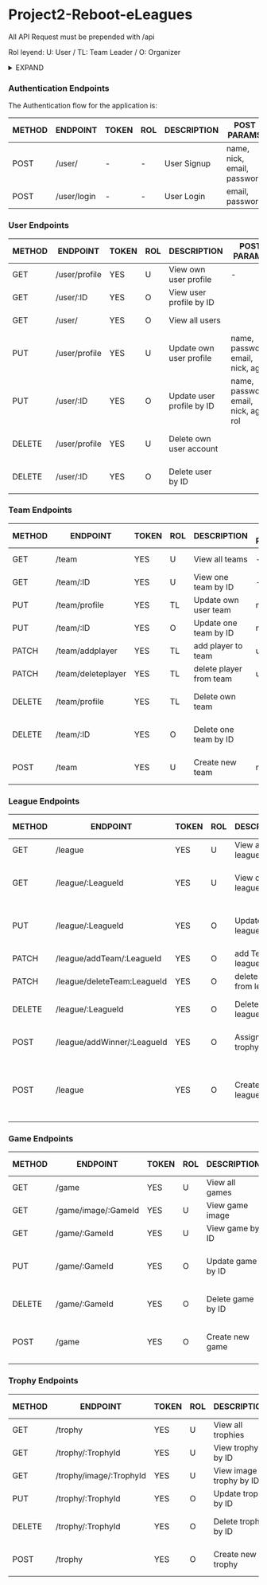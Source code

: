 # Project2-Reboot-eLeagues

All API Request must be prepended with /api

Rol leyend:
  U: User  / TL: Team Leader  / O: Organizer

<details><summary>EXPAND</summary>
<p>

 METHOD | ENDPOINT         | TOKEN | ROL | DESCRIPTION              | POST PARAMS                                     | RETURNS
-------|------------------|-------|-----|--------------------------|-------------------------------------------------|--------------------
POST   | /user/           | -     | -   | User Signup              | name, nick, email, password                     | email and token
POST   | /user/login      | -     | -   | User Login               | email, password                                 | email and token

</p></details>


### Authentication Endpoints

The Authentication flow for the application is:

METHOD | ENDPOINT         | TOKEN | ROL | DESCRIPTION              | POST PARAMS                                     | RETURNS
-------|------------------|-------|-----|--------------------------|-------------------------------------------------|--------------------
POST   | /user/           | -     | -   | User Signup              | name, nick, email, password                     | email and token
POST   | /user/login      | -     | -   | User Login               | email, password                                 | email and token


### User Endpoints


METHOD | ENDPOINT         | TOKEN | ROL | DESCRIPTION              | POST PARAMS                                     | RETURNS
-------|------------------|-------|-----|--------------------------|-------------------------------------------------|--------------------
GET    | /user/profile    | YES   | U   | View own user profile    | -                                               | user own profile
GET    | /user/:ID        | YES   | O   | View user profile by ID  |                                                 | user profile
GET    | /user/           | YES   | O   | View all users           |                                                 | list of all users
PUT    | /user/profile    | YES   | U   | Update own user profile  | name, password, email, nick, age                | Updated user data
PUT    | /user/:ID        | YES   | O   | Update user profile by ID| name, password, email, nick, age, rol           | Updated user data
DELETE | /user/profile    | YES   | U   | Delete own user account  |                                                 | User deletion confirmation
DELETE | /user/:ID        | YES   | O   | Delete user by ID        |                                                 | User deletion confirmation


### Team Endpoints


METHOD | ENDPOINT         | TOKEN | ROL | DESCRIPTION              | POST PARAMS                                     | RETURNS
-------|------------------|-------|-----|--------------------------|-------------------------------------------------|--------------------
GET    | /team            | YES   | U   | View all teams           | -                                               | List of all teams 
GET    | /team/:ID        | YES   | U   | View one team by ID      | -                                               | team data
PUT    | /team/profile    | YES   | TL  | Update own user team     | name                                            | Updated team name
PUT    | /team/:ID        | YES   | O   | Update one team by ID    | name                                            | Updated team name
PATCH  | /team/addplayer  | YES   | TL  | add player to team       | userID                                          | Updated team
PATCH  | /team/deleteplayer | YES | TL  | delete player from team  | userID                                          | Updated team
DELETE | /team/profile    | YES   | TL  | Delete own team          |                                                 | Team deletion confirmation
DELETE | /team/:ID        | YES   | O   | Delete one team by ID    |                                                 | Team deletion confirmation
POST   | /team            | YES   | U   | Create new team          | name                                            | name, players, leader 


### League Endpoints


METHOD | ENDPOINT         | TOKEN | ROL | DESCRIPTION              | POST PARAMS                                     | RETURNS
-------|------------------|-------|-----|--------------------------|-------------------------------------------------|--------------------
GET    | /league          | YES   | U   | View all leagues         | -                                               | List of all leagues 
GET    | /league/:LeagueId      | YES   | U   | View one league by ID    |                                                 | League info (teams, trophy, game)
PUT    | /league/:LeagueId      | YES   | O   | Update one league by ID  | name, status, game, trophy                      | Updated league data
PATCH  | /league/addTeam/:LeagueId  | YES   | O   | add Team to league       | TeamId                                          | Updated league data
PATCH  | /league/deleteTeam:LeagueId | YES   | O   | delete Team from league  | TeamId                                        | Updated league data
DELETE | /league/:LeagueId      | YES   | O   | Delete one league by ID  |                                                 | League deletion confirmation
POST   | /league/addWinner/:LeagueId | YES   | O   | Assign winner trophy         | teamID                                          | League Status Changed
POST   | /league          | YES   | O   | Create new league        | name, Trophie, Game                             | name, teams, organizer, Trophie, game, status 


### Game Endpoints


METHOD | ENDPOINT         | TOKEN | ROL | DESCRIPTION              | POST PARAMS                                     | RETURNS
-------|------------------|-------|-----|--------------------------|-------------------------------------------------|--------------------
GET    | /game            | YES   | U   | View all games           | -                                               | List of all games 
GET    | /game/image/:GameId | YES   | U   | View game image       | -                                               | Game image 
GET    | /game/:GameId       | YES   | U   | View game by ID       | -                                               | Game info
PUT    | /game/:GameId       | YES   | O   | Update game by ID     | name, category, company, image                  | Updated game data
DELETE | /game/:GameId       | YES   | O   | Delete game by ID     |                                                 | game deletion confirmation
POST   | /game            | YES   | O   | Create new game          | name, category, company, image                  | game creation confirmation


### Trophy Endpoints


METHOD | ENDPOINT         | TOKEN | ROL | DESCRIPTION              | POST PARAMS                                     | RETURNS
-------|------------------|-------|-----|--------------------------|-------------------------------------------------|--------------------
GET    | /trophy          | YES   | U   | View all trophies        | -                                               | List of all trophies 
GET    | /trophy/:TrophyId      | YES   | U   | View trophy by ID        |                                                 | Trophy info 
GET    | /trophy/image/:TrophyId      | YES   | U   | View image trophy by ID    |                                                 | Trophy image 
PUT    | /trophy/:TrophyId      | YES   | O   | Update trophy by ID      | name, image                                     | Updated trophy data
DELETE | /trophy/:TrophyId      | YES   | O   | Delete trophy by ID      |                                                 | Trophy deletion confirmation
POST   | /trophy          | YES   | O   | Create new trophy        | name, image                                           | Troophy creation confirmation

